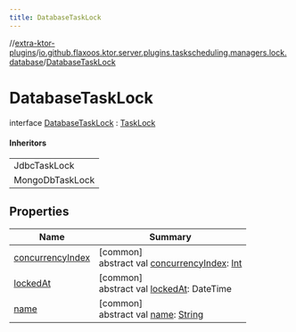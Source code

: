 ```yaml
---
title: DatabaseTaskLock
---
```

//[extra-ktor-plugins](../../../index.md)/[io.github.flaxoos.ktor.server.plugins.taskscheduling.managers.lock.database](../index.md)/[DatabaseTaskLock](index.md)



# DatabaseTaskLock

interface [DatabaseTaskLock](index.md) : [TaskLock](../../io.github.flaxoos.ktor.server.plugins.taskscheduling.tasks/-task-lock/index.md)

#### Inheritors


| |
|---|
| JdbcTaskLock |
| MongoDbTaskLock |


## Properties


| Name | Summary |
|---|---|
| [concurrencyIndex](../../io.github.flaxoos.ktor.server.plugins.taskscheduling.managers/-task-execution-token/concurrency-index.md) | [common]<br>abstract val [concurrencyIndex](../../io.github.flaxoos.ktor.server.plugins.taskscheduling.managers/-task-execution-token/concurrency-index.md): [Int](https://kotlinlang.org/api/latest/jvm/stdlib/kotlin/-int/index.md) |
| [lockedAt](locked-at.md) | [common]<br>abstract val [lockedAt](locked-at.md): DateTime |
| [name](../../io.github.flaxoos.ktor.server.plugins.taskscheduling.managers/-task-execution-token/name.md) | [common]<br>abstract val [name](../../io.github.flaxoos.ktor.server.plugins.taskscheduling.managers/-task-execution-token/name.md): [String](https://kotlinlang.org/api/latest/jvm/stdlib/kotlin/-string/index.md) |


